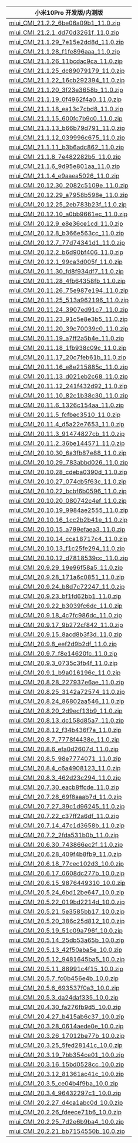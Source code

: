 | 小米10Pro  开发版/内测版    |
| ---- |
| [miui_CMI_21.2.2_6be06a09b1_11.0.zip](https://hugeota.d.miui.com/21.2.2/miui_CMI_21.2.2_6be06a09b1_11.0.zip)    |
| [miui_CMI_21.2.1_dd70d3261f_11.0.zip](https://hugeota.d.miui.com/21.2.1/miui_CMI_21.2.1_dd70d3261f_11.0.zip)    |
| [miui_CMI_21.1.29_7e15e2dd8d_11.0.zip](https://hugeota.d.miui.com/21.1.29/miui_CMI_21.1.29_7e15e2dd8d_11.0.zip)    |
| [miui_CMI_21.1.28_f1fe896aaa_11.0.zip](https://hugeota.d.miui.com/21.1.28/miui_CMI_21.1.28_f1fe896aaa_11.0.zip)    |
| [miui_CMI_21.1.26_11bcdac9ca_11.0.zip](https://hugeota.d.miui.com/21.1.26/miui_CMI_21.1.26_11bcdac9ca_11.0.zip)    |
| [miui_CMI_21.1.25_dc89079179_11.0.zip](https://hugeota.d.miui.com/21.1.25/miui_CMI_21.1.25_dc89079179_11.0.zip)    |
| [miui_CMI_21.1.22_16cb292394_11.0.zip](https://hugeota.d.miui.com/21.1.22/miui_CMI_21.1.22_16cb292394_11.0.zip)    |
| [miui_CMI_21.1.20_3f23e3658b_11.0.zip](https://hugeota.d.miui.com/21.1.20/miui_CMI_21.1.20_3f23e3658b_11.0.zip)    |
| [miui_CMI_21.1.19_0f4962f4a0_11.0.zip](https://hugeota.d.miui.com/21.1.19/miui_CMI_21.1.19_0f4962f4a0_11.0.zip)    |
| [miui_CMI_21.1.18_ea13c7cbd8_11.0.zip](https://hugeota.d.miui.com/21.1.18/miui_CMI_21.1.18_ea13c7cbd8_11.0.zip)    |
| [miui_CMI_21.1.15_600fc7b9c0_11.0.zip](https://hugeota.d.miui.com/21.1.15/miui_CMI_21.1.15_600fc7b9c0_11.0.zip)    |
| [miui_CMI_21.1.13_b66b79d791_11.0.zip](https://hugeota.d.miui.com/21.1.13/miui_CMI_21.1.13_b66b79d791_11.0.zip)    |
| [miui_CMI_21.1.12_039996c675_11.0.zip](https://hugeota.d.miui.com/21.1.12/miui_CMI_21.1.12_039996c675_11.0.zip)    |
| [miui_CMI_21.1.11_b3b6adc862_11.0.zip](https://hugeota.d.miui.com/21.1.11/miui_CMI_21.1.11_b3b6adc862_11.0.zip)    |
| [miui_CMI_21.1.8_7e482282b5_11.0.zip](https://hugeota.d.miui.com/21.1.8/miui_CMI_21.1.8_7e482282b5_11.0.zip)    |
| [miui_CMI_21.1.6_9d95e801aa_11.0.zip](https://hugeota.d.miui.com/21.1.6/miui_CMI_21.1.6_9d95e801aa_11.0.zip)    |
| [miui_CMI_21.1.4_e9aaea5026_11.0.zip](https://hugeota.d.miui.com/21.1.4/miui_CMI_21.1.4_e9aaea5026_11.0.zip)    |
| [miui_CMI_20.12.30_2082c5109e_11.0.zip](https://hugeota.d.miui.com/20.12.30/miui_CMI_20.12.30_2082c5109e_11.0.zip)    |
| [miui_CMI_20.12.29_a7958b598e_11.0.zip](https://hugeota.d.miui.com/20.12.29/miui_CMI_20.12.29_a7958b598e_11.0.zip)    |
| [miui_CMI_20.12.25_2eb783b23f_11.0.zip](https://hugeota.d.miui.com/20.12.25/miui_CMI_20.12.25_2eb783b23f_11.0.zip)    |
| [miui_CMI_20.12.10_a0bb9661ec_11.0.zip](https://hugeota.d.miui.com/20.12.10/miui_CMI_20.12.10_a0bb9661ec_11.0.zip)    |
| [miui_CMI_20.12.9_e8e36ce1cd_11.0.zip](https://hugeota.d.miui.com/20.12.9/miui_CMI_20.12.9_e8e36ce1cd_11.0.zip)    |
| [miui_CMI_20.12.8_b366e563cc_11.0.zip](https://hugeota.d.miui.com/20.12.8/miui_CMI_20.12.8_b366e563cc_11.0.zip)    |
| [miui_CMI_20.12.7_77d74341d1_11.0.zip](https://hugeota.d.miui.com/20.12.7/miui_CMI_20.12.7_77d74341d1_11.0.zip)    |
| [miui_CMI_20.12.2_b6d90bf406_11.0.zip](https://hugeota.d.miui.com/20.12.2/miui_CMI_20.12.2_b6d90bf406_11.0.zip)    |
| [miui_CMI_20.12.1_99ca3d005f_11.0.zip](https://hugeota.d.miui.com/20.12.1/miui_CMI_20.12.1_99ca3d005f_11.0.zip)    |
| [miui_CMI_20.11.30_fd8f934df7_11.0.zip](https://hugeota.d.miui.com/20.11.30/miui_CMI_20.11.30_fd8f934df7_11.0.zip)    |
| [miui_CMI_20.11.28_4fb64358fb_11.0.zip](https://hugeota.d.miui.com/20.11.28/miui_CMI_20.11.28_4fb64358fb_11.0.zip)    |
| [miui_CMI_20.11.26_75e987e194_11.0.zip](https://hugeota.d.miui.com/20.11.26/miui_CMI_20.11.26_75e987e194_11.0.zip)    |
| [miui_CMI_20.11.25_513a962196_11.0.zip](https://hugeota.d.miui.com/20.11.25/miui_CMI_20.11.25_513a962196_11.0.zip)    |
| [miui_CMI_20.11.24_3907ed91c7_11.0.zip](https://hugeota.d.miui.com/20.11.24/miui_CMI_20.11.24_3907ed91c7_11.0.zip)    |
| [miui_CMI_20.11.23_91c5e8e3b5_11.0.zip](https://hugeota.d.miui.com/20.11.23/miui_CMI_20.11.23_91c5e8e3b5_11.0.zip)    |
| [miui_CMI_20.11.20_39c70039c0_11.0.zip](https://hugeota.d.miui.com/20.11.20/miui_CMI_20.11.20_39c70039c0_11.0.zip)    |
| [miui_CMI_20.11.19_a7ff2a5b4e_11.0.zip](https://hugeota.d.miui.com/20.11.19/miui_CMI_20.11.19_a7ff2a5b4e_11.0.zip)    |
| [miui_CMI_20.11.18_1fb938c09c_11.0.zip](https://hugeota.d.miui.com/20.11.18/miui_CMI_20.11.18_1fb938c09c_11.0.zip)    |
| [miui_CMI_20.11.17_20c7feb61b_11.0.zip](https://hugeota.d.miui.com/20.11.17/miui_CMI_20.11.17_20c7feb61b_11.0.zip)    |
| [miui_CMI_20.11.16_e8e215885c_11.0.zip](https://hugeota.d.miui.com/20.11.16/miui_CMI_20.11.16_e8e215885c_11.0.zip)    |
| [miui_CMI_20.11.13_d021eb2c68_11.0.zip](https://hugeota.d.miui.com/20.11.13/miui_CMI_20.11.13_d021eb2c68_11.0.zip)    |
| [miui_CMI_20.11.12_241f432d92_11.0.zip](https://hugeota.d.miui.com/20.11.12/miui_CMI_20.11.12_241f432d92_11.0.zip)    |
| [miui_CMI_20.11.10_82c1b38c30_11.0.zip](https://hugeota.d.miui.com/20.11.10/miui_CMI_20.11.10_82c1b38c30_11.0.zip)    |
| [miui_CMI_20.11.6_1326c154aa_11.0.zip](https://hugeota.d.miui.com/20.11.6/miui_CMI_20.11.6_1326c154aa_11.0.zip)    |
| [miui_CMI_20.11.5_fcfbec3510_11.0.zip](https://hugeota.d.miui.com/20.11.5/miui_CMI_20.11.5_fcfbec3510_11.0.zip)    |
| [miui_CMI_20.11.4_d5a22e7653_11.0.zip](https://hugeota.d.miui.com/20.11.4/miui_CMI_20.11.4_d5a22e7653_11.0.zip)    |
| [miui_CMI_20.11.3_91474827cb_11.0.zip](https://hugeota.d.miui.com/20.11.3/miui_CMI_20.11.3_91474827cb_11.0.zip)    |
| [miui_CMI_20.11.2_36be144571_11.0.zip](https://hugeota.d.miui.com/20.11.2/miui_CMI_20.11.2_36be144571_11.0.zip)    |
| [miui_CMI_20.10.30_6a3fb87e88_11.0.zip](https://hugeota.d.miui.com/20.10.30/miui_CMI_20.10.30_6a3fb87e88_11.0.zip)    |
| [miui_CMI_20.10.29_783abbd026_11.0.zip](https://hugeota.d.miui.com/20.10.29/miui_CMI_20.10.29_783abbd026_11.0.zip)    |
| [miui_CMI_20.10.28_cdeba0390d_11.0.zip](https://hugeota.d.miui.com/20.10.28/miui_CMI_20.10.28_cdeba0390d_11.0.zip)    |
| [miui_CMI_20.10.27_074cb5f63c_11.0.zip](https://hugeota.d.miui.com/20.10.27/miui_CMI_20.10.27_074cb5f63c_11.0.zip)    |
| [miui_CMI_20.10.22_bcbf6b0596_11.0.zip](https://hugeota.d.miui.com/20.10.22/miui_CMI_20.10.22_bcbf6b0596_11.0.zip)    |
| [miui_CMI_20.10.20_080742c4ef_11.0.zip](https://hugeota.d.miui.com/20.10.20/miui_CMI_20.10.20_080742c4ef_11.0.zip)    |
| [miui_CMI_20.10.19_9984ae2555_11.0.zip](https://hugeota.d.miui.com/20.10.19/miui_CMI_20.10.19_9984ae2555_11.0.zip)    |
| [miui_CMI_20.10.16_1cc2b2b41e_11.0.zip](https://hugeota.d.miui.com/20.10.16/miui_CMI_20.10.16_1cc2b2b41e_11.0.zip)    |
| [miui_CMI_20.10.15_a799efaea3_11.0.zip](https://hugeota.d.miui.com/20.10.15/miui_CMI_20.10.15_a799efaea3_11.0.zip)    |
| [miui_CMI_20.10.14_cca18717c4_11.0.zip](https://hugeota.d.miui.com/20.10.14/miui_CMI_20.10.14_cca18717c4_11.0.zip)    |
| [miui_CMI_20.10.13_f1c25fe294_11.0.zip](https://hugeota.d.miui.com/20.10.13/miui_CMI_20.10.13_f1c25fe294_11.0.zip)    |
| [miui_CMI_20.10.12_d7818539cc_11.0.zip](https://hugeota.d.miui.com/20.10.12/miui_CMI_20.10.12_d7818539cc_11.0.zip)    |
| [miui_CMI_20.9.29_19e96f58a5_11.0.zip](https://hugeota.d.miui.com/20.9.29/miui_CMI_20.9.29_19e96f58a5_11.0.zip)    |
| [miui_CMI_20.9.28_171a6c0851_11.0.zip](https://hugeota.d.miui.com/20.9.28/miui_CMI_20.9.28_171a6c0851_11.0.zip)    |
| [miui_CMI_20.9.24_b8d7c72247_11.0.zip](https://hugeota.d.miui.com/20.9.24/miui_CMI_20.9.24_b8d7c72247_11.0.zip)    |
| [miui_CMI_20.9.23_bf1fd62bb1_11.0.zip](https://hugeota.d.miui.com/20.9.23/miui_CMI_20.9.23_bf1fd62bb1_11.0.zip)    |
| [miui_CMI_20.9.22_b3039fc6dc_11.0.zip](https://hugeota.d.miui.com/20.9.22/miui_CMI_20.9.22_b3039fc6dc_11.0.zip)    |
| [miui_CMI_20.9.18_4c7fc986dc_11.0.zip](https://hugeota.d.miui.com/20.9.18/miui_CMI_20.9.18_4c7fc986dc_11.0.zip)    |
| [miui_CMI_20.9.17_9b272cf842_11.0.zip](https://hugeota.d.miui.com/20.9.17/miui_CMI_20.9.17_9b272cf842_11.0.zip)    |
| [miui_CMI_20.9.15_8acd8b3f3d_11.0.zip](https://hugeota.d.miui.com/20.9.15/miui_CMI_20.9.15_8acd8b3f3d_11.0.zip)    |
| [miui_CMI_20.9.8_eef2d9b2df_11.0.zip](https://hugeota.d.miui.com/20.9.8/miui_CMI_20.9.8_eef2d9b2df_11.0.zip)    |
| [miui_CMI_20.9.7_f8e14620fc_11.0.zip](https://hugeota.d.miui.com/20.9.7/miui_CMI_20.9.7_f8e14620fc_11.0.zip)    |
| [miui_CMI_20.9.3_0735c3fb4f_11.0.zip](https://hugeota.d.miui.com/20.9.3/miui_CMI_20.9.3_0735c3fb4f_11.0.zip)    |
| [miui_CMI_20.9.1_b9a016196c_11.0.zip](https://hugeota.d.miui.com/20.9.1/miui_CMI_20.9.1_b9a016196c_11.0.zip)    |
| [miui_CMI_20.8.28_227937e6ae_11.0.zip](https://hugeota.d.miui.com/20.8.28/miui_CMI_20.8.28_227937e6ae_11.0.zip)    |
| [miui_CMI_20.8.25_3142a72574_11.0.zip](https://hugeota.d.miui.com/20.8.25/miui_CMI_20.8.25_3142a72574_11.0.zip)    |
| [miui_CMI_20.8.24_86802aa546_11.0.zip](https://hugeota.d.miui.com/20.8.24/miui_CMI_20.8.24_86802aa546_11.0.zip)    |
| [miui_CMI_20.8.20_2d9ecf13b9_11.0.zip](https://hugeota.d.miui.com/20.8.20/miui_CMI_20.8.20_2d9ecf13b9_11.0.zip)    |
| [miui_CMI_20.8.13_dc158d85a7_11.0.zip](https://hugeota.d.miui.com/20.8.13/miui_CMI_20.8.13_dc158d85a7_11.0.zip)    |
| [miui_CMI_20.8.12_f34b436f7a_11.0.zip](https://hugeota.d.miui.com/20.8.12/miui_CMI_20.8.12_f34b436f7a_11.0.zip)    |
| [miui_CMI_20.8.7_7778f4438e_11.0.zip](https://hugeota.d.miui.com/20.8.7/miui_CMI_20.8.7_7778f4438e_11.0.zip)    |
| [miui_CMI_20.8.6_efa0d2607d_11.0.zip](https://hugeota.d.miui.com/20.8.6/miui_CMI_20.8.6_efa0d2607d_11.0.zip)    |
| [miui_CMI_20.8.5_98e7774071_11.0.zip](https://hugeota.d.miui.com/20.8.5/miui_CMI_20.8.5_98e7774071_11.0.zip)    |
| [miui_CMI_20.8.4_c6a4908123_11.0.zip](https://hugeota.d.miui.com/20.8.4/miui_CMI_20.8.4_c6a4908123_11.0.zip)    |
| [miui_CMI_20.8.3_462d23c294_11.0.zip](https://hugeota.d.miui.com/20.8.3/miui_CMI_20.8.3_462d23c294_11.0.zip)    |
| [miui_CMI_20.7.30_eacb8ffcde_11.0.zip](https://hugeota.d.miui.com/20.7.30/miui_CMI_20.7.30_eacb8ffcde_11.0.zip)    |
| [miui_CMI_20.7.28_69f8aaab7d_11.0.zip](https://hugeota.d.miui.com/20.7.28/miui_CMI_20.7.28_69f8aaab7d_11.0.zip)    |
| [miui_CMI_20.7.27_39c1d96245_11.0.zip](https://hugeota.d.miui.com/20.7.27/miui_CMI_20.7.27_39c1d96245_11.0.zip)    |
| [miui_CMI_20.7.22_c37ff2a6df_11.0.zip](https://hugeota.d.miui.com/20.7.22/miui_CMI_20.7.22_c37ff2a6df_11.0.zip)    |
| [miui_CMI_20.7.14_47c1d3658b_11.0.zip](https://hugeota.d.miui.com/20.7.14/miui_CMI_20.7.14_47c1d3658b_11.0.zip)    |
| [miui_CMI_20.7.2_2fda531b0b_11.0.zip](https://hugeota.d.miui.com/20.7.2/miui_CMI_20.7.2_2fda531b0b_11.0.zip)    |
| [miui_CMI_20.6.30_743866ec2f_11.0.zip](https://hugeota.d.miui.com/20.6.30/miui_CMI_20.6.30_743866ec2f_11.0.zip)    |
| [miui_CMI_20.6.28_409f4b8fb9_11.0.zip](https://hugeota.d.miui.com/20.6.28/miui_CMI_20.6.28_409f4b8fb9_11.0.zip)    |
| [miui_CMI_20.6.18_77cec102d3_10.0.zip](https://hugeota.d.miui.com/20.6.18/miui_CMI_20.6.18_77cec102d3_10.0.zip)    |
| [miui_CMI_20.6.17_0608dc277b_10.0.zip](https://hugeota.d.miui.com/20.6.17/miui_CMI_20.6.17_0608dc277b_10.0.zip)    |
| [miui_CMI_20.6.15_9876449310_10.0.zip](https://hugeota.d.miui.com/20.6.15/miui_CMI_20.6.15_9876449310_10.0.zip)    |
| [miui_CMI_20.5.24_6bd12be647_10.0.zip](https://hugeota.d.miui.com/20.5.24/miui_CMI_20.5.24_6bd12be647_10.0.zip)    |
| [miui_CMI_20.5.22_019bd2214d_10.0.zip](https://hugeota.d.miui.com/20.5.22/miui_CMI_20.5.22_019bd2214d_10.0.zip)    |
| [miui_CMI_20.5.21_5e3585bb17_10.0.zip](https://hugeota.d.miui.com/20.5.21/miui_CMI_20.5.21_5e3585bb17_10.0.zip)    |
| [miui_CMI_20.5.20_386c25d812_10.0.zip](https://hugeota.d.miui.com/20.5.20/miui_CMI_20.5.20_386c25d812_10.0.zip)    |
| [miui_CMI_20.5.19_51c09a796f_10.0.zip](https://hugeota.d.miui.com/20.5.19/miui_CMI_20.5.19_51c09a796f_10.0.zip)    |
| [miui_CMI_20.5.14_25db53a65b_10.0.zip](https://hugeota.d.miui.com/20.5.14/miui_CMI_20.5.14_25db53a65b_10.0.zip)    |
| [miui_CMI_20.5.13_42f50aba5e_10.0.zip](https://hugeota.d.miui.com/20.5.13/miui_CMI_20.5.13_42f50aba5e_10.0.zip)    |
| [miui_CMI_20.5.12_9481645ba5_10.0.zip](https://hugeota.d.miui.com/20.5.12/miui_CMI_20.5.12_9481645ba5_10.0.zip)    |
| [miui_CMI_20.5.11_88991c4f15_10.0.zip](https://hugeota.d.miui.com/20.5.11/miui_CMI_20.5.11_88991c4f15_10.0.zip)    |
| [miui_CMI_20.5.7_fc0b456e4b_10.0.zip](https://hugeota.d.miui.com/20.5.7/miui_CMI_20.5.7_fc0b456e4b_10.0.zip)    |
| [miui_CMI_20.5.6_693537f0a3_10.0.zip](https://hugeota.d.miui.com/20.5.6/miui_CMI_20.5.6_693537f0a3_10.0.zip)    |
| [miui_CMI_20.5.3_da24daf335_10.0.zip](https://hugeota.d.miui.com/20.5.3/miui_CMI_20.5.3_da24daf335_10.0.zip)    |
| [miui_CMI_20.4.30_fa276fb9d5_10.0.zip](https://hugeota.d.miui.com/20.4.30/miui_CMI_20.4.30_fa276fb9d5_10.0.zip)    |
| [miui_CMI_20.4.27_b415ab6c37_10.0.zip](https://hugeota.d.miui.com/20.4.27/miui_CMI_20.4.27_b415ab6c37_10.0.zip)    |
| [miui_CMI_20.3.28_0614aede0e_10.0.zip](https://hugeota.d.miui.com/20.3.28/miui_CMI_20.3.28_0614aede0e_10.0.zip)    |
| [miui_CMI_20.3.26_17012be77b_10.0.zip](https://hugeota.d.miui.com/20.3.26/miui_CMI_20.3.26_17012be77b_10.0.zip)    |
| [miui_CMI_20.3.25_5fed28141c_10.0.zip](https://hugeota.d.miui.com/20.3.25/miui_CMI_20.3.25_5fed28141c_10.0.zip)    |
| [miui_CMI_20.3.19_7bb354ce01_10.0.zip](https://hugeota.d.miui.com/20.3.19/miui_CMI_20.3.19_7bb354ce01_10.0.zip)    |
| [miui_CMI_20.3.16_15bd0528cc_10.0.zip](https://hugeota.d.miui.com/20.3.16/miui_CMI_20.3.16_15bd0528cc_10.0.zip)    |
| [miui_CMI_20.3.12_81361ac41c_10.0.zip](https://hugeota.d.miui.com/20.3.12/miui_CMI_20.3.12_81361ac41c_10.0.zip)    |
| [miui_CMI_20.3.5_ce04b4f9ba_10.0.zip](https://hugeota.d.miui.com/20.3.5/miui_CMI_20.3.5_ce04b4f9ba_10.0.zip)    |
| [miui_CMI_20.3.4_96432297c1_10.0.zip](https://hugeota.d.miui.com/20.3.4/miui_CMI_20.3.4_96432297c1_10.0.zip)    |
| [miui_CMI_20.2.27_d4ca1abc0d_10.0.zip](https://hugeota.d.miui.com/20.2.27/miui_CMI_20.2.27_d4ca1abc0d_10.0.zip)    |
| [miui_CMI_20.2.26_fdeece71b6_10.0.zip](https://hugeota.d.miui.com/20.2.26/miui_CMI_20.2.26_fdeece71b6_10.0.zip)    |
| [miui_CMI_20.2.25_7d2e6b9ba4_10.0.zip](https://hugeota.d.miui.com/20.2.25/miui_CMI_20.2.25_7d2e6b9ba4_10.0.zip)    |
| [miui_CMI_20.2.21_bb7154550b_10.0.zip](https://hugeota.d.miui.com/20.2.21/miui_CMI_20.2.21_bb7154550b_10.0.zip)    |
